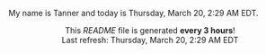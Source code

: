 My name is Tanner and today is Thursday, March 20, 2:29 AM EDT.

<p align="center">This <i>README</i> file is generated <b>every 3 hours</b>!</br>Last refresh: Thursday, March 20, 2:29 AM EDT<br /></p>
